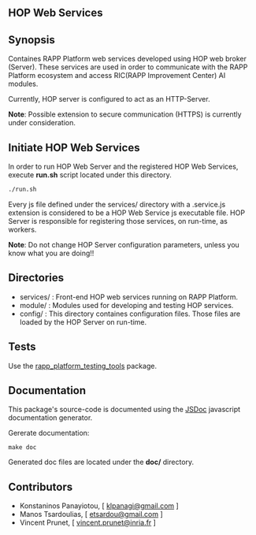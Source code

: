 HOP Web Services
----------------

## Synopsis

Containes RAPP Platform web services developed using HOP web broker (Server).
These services are used in order to communicate with the RAPP Platform ecosystem
and access RIC(RAPP Improvement Center) AI modules.

Currently, HOP server is configured to act as an HTTP-Server.

**Note**: Possible extension to secure communication (HTTPS) is currently under consideration.


## Initiate HOP Web Services
In order to run HOP Web Server and the registered HOP Web Services, execute  **run.sh** script located under this directory.

```bash
./run.sh
```

Every js file defined under the services/ directory with a .service.js extension is considered to be
a HOP Web Service js executable file. HOP Server is responsible for registering those services, on run-time, as workers.


**Note**: Do not change HOP Server configuration parameters, unless you know what you are doing!!

## Directories

- services/ : Front-end HOP web services running on RAPP Platform.
- module/   : Modules used for developing and testing HOP services.
- config/   : This directory containes configuration files. Those files are loaded by the HOP Server on run-time.



## Tests

Use the [rapp_platform_testing_tools](https://github.com/rapp-project/rapp-platform/tree/hop_services/rapp_testing_tools) package.


## Documentation

This package's source-code is documented using the [JSDoc](https://github.com/jsdoc3/jsdoc) javascript documentation generator.

Gererate documentation:

```shell
make doc
```

Generated doc files are located under the **doc/** directory.

## Contributors

- Konstaninos Panayiotou, [ klpanagi@gmail.com ]
- Manos Tsardoulias, [ etsardou@gmail.com ]
- Vincent Prunet, [ vincent.prunet@inria.fr ]
